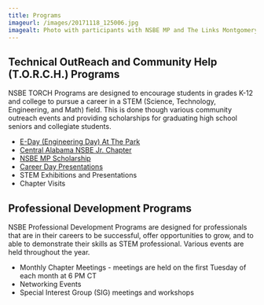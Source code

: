 ```yaml
---
title: Programs
imageurl: /images/20171118_125006.jpg
imagealt: Photo with participants with NSBE MP and The Links Montgomery Chapter
---
```


## Technical OutReach and Community Help (T.O.R.C.H.) Programs

NSBE TORCH Programs are designed to encourage students in grades K-12 and college to pursue a career in a
STEM (Science, Technology, Engineering, and Math) field. This is done though various community
outreach events and providing scholarships for graduating high school seniors and collegiate students. 

* [E-Day (Engineering Day) At The Park](/eday)
* [Central Alabama NSBE Jr. Chapter](/nsbejr)
* [NSBE MP Scholarship](/scholarship)
* [Career Day Presentations](/careerday)
* STEM Exhibitions and Presentations
* Chapter Visits

## Professional Development Programs

NSBE Professional Development Programs are designed for professionals that are in their
careers to be successful, offer opportunities to grow, and to able to demonstrate their skills
as STEM professional. Various events are held throughout the year.

* Monthly Chapter Meetings - meetings are held on the first Tuesday of each month at 6 PM CT
* Networking Events
* Special Interest Group (SIG) meetings and workshops
